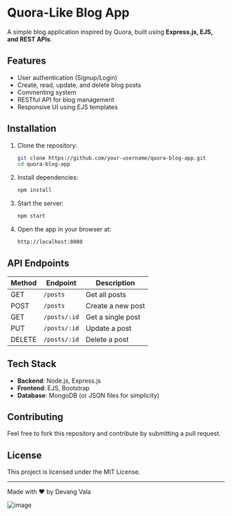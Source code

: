 # Quora-Like Blog App

A simple blog application inspired by Quora, built using **Express.js, EJS, and REST APIs**.

## Features
- User authentication (Signup/Login)
- Create, read, update, and delete blog posts
- Commenting system
- RESTful API for blog management
- Responsive UI using EJS templates

## Installation

1. Clone the repository:
   ```sh
   git clone https://github.com/your-username/quora-blog-app.git
   cd quora-blog-app
   ```

2. Install dependencies:
   ```sh
   npm install
   ```

3. Start the server:
   ```sh
   npm start
   ```

4. Open the app in your browser at:
   ```sh
   http://localhost:8080
   ```

## API Endpoints

| Method | Endpoint          | Description         |
|--------|------------------|---------------------|
| GET    | `/posts`         | Get all posts       |
| POST   | `/posts`         | Create a new post  |
| GET    | `/posts/:id`     | Get a single post  |
| PUT    | `/posts/:id`     | Update a post      |
| DELETE | `/posts/:id`     | Delete a post      |

## Tech Stack
- **Backend**: Node.js, Express.js
- **Frontend**: EJS, Bootstrap
- **Database**: MongoDB (or JSON files for simplicity)

## Contributing
Feel free to fork this repository and contribute by submitting a pull request.

## License
This project is licensed under the MIT License.

---
Made with ❤️ by Devang Vala

![image](https://github.com/user-attachments/assets/cdba9382-5597-4b30-89f8-d46398a73fcc)
